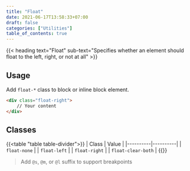 ```yaml
---
title: "Float"
date: 2021-06-17T13:58:33+07:00
draft: false
categories: ["Utilities"]
table_of_contents: true
---
```


{{< heading text="Float" sub-text="Specifies whether an element should float to the left, right, or not at all" >}}

## Usage

Add `float-*` class to block or inline block element.

``` html
<div class="float-right">
    // Your content
</div>
```

## Classes

{{<table "table table-divider">}}
| Class | Value |
|----------|----------|
| `float-none` |
| `float-left` |
| `float-right` |
| `float-clear-both` |
{{</table>}}

> Add `@s`, `@m`, or `@l` suffix to support breakpoints